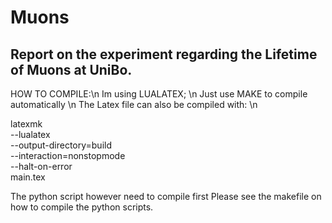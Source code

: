 # Muons
## Report on the experiment regarding the Lifetime of Muons at UniBo.

HOW TO COMPILE:\n
Im using LUALATEX; \n
Just use MAKE to compile automatically \n
The Latex file can also be compiled with: \\n

latexmk \
	  --lualatex \
	  --output-directory=build \
	  --interaction=nonstopmode \
	  --halt-on-error \
	main.tex

The python script however need to compile first
Please see the makefile on how to compile the python scripts.
